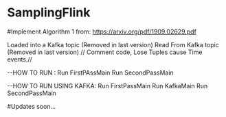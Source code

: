 # SamplingFlink

#Implement Algorithm 1 from: https://arxiv.org/pdf/1909.02629.pdf

 
Loaded into a Kafka topic (Removed in last version)
Read From Kafka topic (Removed in last version) // Comment code,  Lose Tuples cause Time events.//  

--HOW TO RUN :
Run FirstPAssMain
Run SecondPassMain

--HOW TO RUN USING KAFKA:
Run FirstPassMain
Run KafkaMain
Run SecondPassMain

#Updates soon...
